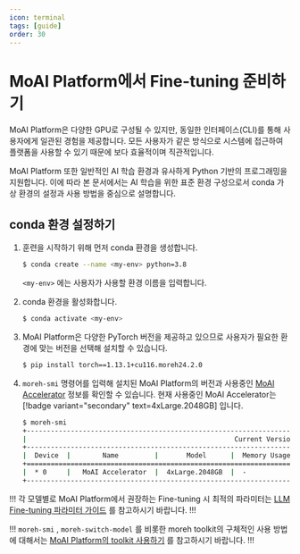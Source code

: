 ```yaml
---
icon: terminal
tags: [guide]
order: 30
---
```


# MoAI Platform에서 Fine-tuning 준비하기

MoAI Platform은 다양한 GPU로 구성될 수 있지만, 동일한 인터페이스(CLI)를 통해 사용자에게 일관된 경험을 제공합니다. 모든 사용자가 같은 방식으로 시스템에 접근하여 플랫폼을 사용할 수 있기 때문에 보다 효율적이며 직관적입니다.

MoAI Platform 또한 일반적인 AI 학습 환경과 유사하게  Python 기반의 프로그래밍을 지원합니다. 이에 따라 본 문서에서는 AI 학습을 위한 표준 환경 구성으로서 conda 가상 환경의 설정과 사용 방법을 중심으로 설명합니다.

## conda 환경 설정하기
1. 훈련을 시작하기 위해 먼저 conda 환경을 생성합니다.
    
    ```bash
    $ conda create --name <my-env> python=3.8
    ```
    
    `<my-env>` 에는 사용자가 사용할 환경 이름을 입력합니다.
    
2. conda 환경을 활성화합니다.
    
    ```bash
    $ conda activate <my-env>
    ```
    
3. MoAI Platform은 다양한 PyTorch 버전을 제공하고 있으므로 사용자가 필요한 환경에 맞는 버전을 선택해 설치할 수 있습니다. 
    
    ```bash
    $ pip install torch==1.13.1+cu116.moreh24.2.0
    ```

4. `moreh-smi` 명령어를 입력해 설치된 MoAI Platform의 버전과 사용중인 [MoAI Accelerator](/MoAI_Features/Virtualization.md) 정보를 확인할 수 있습니다. 현재 사용중인 MoAI Accelerator는 [!badge variant="secondary" text=4xLarge.2048GB] 입니다.
    
    ```bash
    $ moreh-smi
    +-----------------------------------------------------------------------------------------------------+
    |                                                    Current Version: 24.2.0  Latest Version: 24.5.0  |
    +-----------------------------------------------------------------------------------------------------+
    |  Device  |        Name         |       Model      |  Memory Usage  |  Total Memory  |  Utilization  |
    +=====================================================================================================+
    |  * 0     |   MoAI Accelerator  |  4xLarge.2048GB  |  -             |  -             |  -            |
    +-----------------------------------------------------------------------------------------------------+
    ```


!!! 
각 모델별로 MoAI Platform에서 권장하는 Fine-tuning 시 최적의 파라미터는 [LLM Fine-tuning 파라미터 가이드](LLM_param_guide.md) 를 참고하시기 바랍니다.
!!!


!!! 
`moreh-smi` , `moreh-switch-model` 를 비롯한 moreh toolkit의 구체적인 사용 방법에 대해서는 [MoAI Platform의 toolkit 사용하기](moreh_toolkit.md) 를 참고하시기 바랍니다.
!!!



